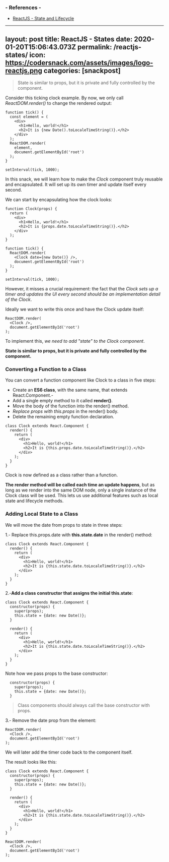 
### - References -

- [ReactJS - State and Lifecycle](https://reactjs.org/docs/state-and-lifecycle.html)

---
layout: post
title:  ReactJS - States
date:   2020-01-20T15:06:43.073Z
permalink: /reactjs-states/
icon: https://codersnack.com/assets/images/logo-reactjs.png
categories: [snackpost]
---
> State is similar to props, but it is private and fully controlled by the component.

Consider this ticking clock example. By now, we only call *ReactDOM.render()* to change the rendered output:
```
function tick() {
  const element = (
    <div>
      <h1>Hello, world!</h1>
      <h2>It is {new Date().toLocaleTimeString()}.</h2>
    </div>
  );
  ReactDOM.render(
    element,
    document.getElementById('root')
  );
}

setInterval(tick, 1000);

```

In this snack, we will learn how to make the *Clock* component truly reusable and encapsulated. It will set up its own timer and update itself every second.

We can start by encapsulating how the clock looks:

```
function Clock(props) {
  return (
    <div>
      <h1>Hello, world!</h1>
      <h2>It is {props.date.toLocaleTimeString()}.</h2>
    </div>
  );
}

function tick() {
  ReactDOM.render(
    <Clock date={new Date()} />,
    document.getElementById('root')
  );
}

setInterval(tick, 1000);
```
However, it misses a crucial requirement: the fact that the *Clock sets up a timer and updates the UI every second should be an implementation detail of the Clock*.

Ideally we want to write this once and have the Clock update itself:

```
ReactDOM.render(
  <Clock />,
  document.getElementById('root')
);
```

To implement this, *we need to add "state" to the Clock component*.

**State is similar to props, but it is private and fully controlled by the component.**

### Converting a Function to a Class
You can convert a function component like Clock to a class in five steps:
- Create an **ES6 class**, with the same name, that extends React.Component.- 
- Add a single empty method to it called **render()**. 
- Move the body of the function into the render() method. 
- *Replace props with this.props* in the render() body. 
- Delete the remaining empty function declaration.

```
class Clock extends React.Component {
  render() {
    return (
      <div>
        <h1>Hello, world!</h1>
        <h2>It is {this.props.date.toLocaleTimeString()}.</h2>
      </div>
    );
  }
}
```
Clock is now defined as a class rather than a function.

**The render method will be called each time an update happens**, but as long as we render <Clock /> into the same DOM node, only a single instance of the Clock class will be used. This lets us use additional features such as local state and lifecycle methods.

### Adding Local State to a Class
We will move the date from props to state in three steps:

1.- Replace this.props.date with **this.state.date** in the render() method:
```
class Clock extends React.Component {
  render() {
    return (
      <div>
        <h1>Hello, world!</h1>
        <h2>It is {this.state.date.toLocaleTimeString()}.</h2>
      </div>
    );
  }
}
```

2.-**Add a class constructor that assigns the initial this.state**:
```
class Clock extends React.Component {
  constructor(props) {
    super(props);
    this.state = {date: new Date()};
  }

  render() {
    return (
      <div>
        <h1>Hello, world!</h1>
        <h2>It is {this.state.date.toLocaleTimeString()}.</h2>
      </div>
    );
  }
}
```

Note how we pass props to the base constructor:

```
  constructor(props) {
    super(props);
    this.state = {date: new Date()};
  }
```

> Class components should always call the base constructor with props.

3.- Remove the date prop from the <Clock /> element:
```
ReactDOM.render(
  <Clock />,
  document.getElementById('root')
);
```

We will later add the timer code back to the component itself.

The result looks like this:

```
class Clock extends React.Component {
  constructor(props) {
    super(props);
    this.state = {date: new Date()};
  }

  render() {
    return (
      <div>
        <h1>Hello, world!</h1>
        <h2>It is {this.state.date.toLocaleTimeString()}.</h2>
      </div>
    );
  }
}

ReactDOM.render(
  <Clock />,
  document.getElementById('root')
);
```
